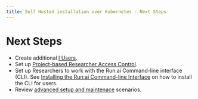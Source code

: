 ```yaml
---
title: Self Hosted installation over Kubernetes - Next Steps
---
```

# Next Steps

 
* Create additional [I Users](../../../authentication/users.md).
* Set up [Project-based Researcher Access Control](../../../authentication/researcher-authentication.md).
* Set up Researchers to work with the Run:ai Command-line interface (CLI). See [Installing the Run:ai Command-line Interface](../../../researcher-setup/cli-install.md) on how to install the CLI for users.
* Review [advanced setup and maintenace](../../config/overview.md) scenarios.
